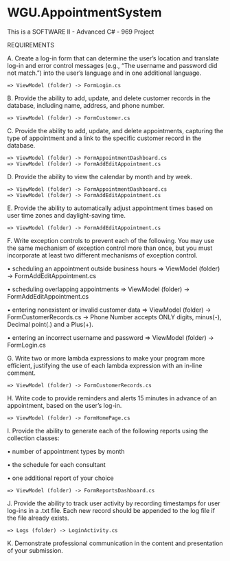 # WGU.AppointmentSystem
This is a SOFTWARE II - Advanced C# - 969 Project

REQUIREMENTS

A.   Create a log-in form that can determine the user’s location and translate log-in and error control messages (e.g., “The username and password did not match.”) into the user’s language and in one additional language.
	
	=> ViewModel (folder) -> FormLogin.cs
 
B.  Provide the ability to add, update, and delete customer records in the database, including name, address, and phone number. 

 	=> ViewModel (folder) -> FormCustomer.cs

C.   Provide the ability to add, update, and delete appointments, capturing the type of appointment and a link to the specific customer record in the database.

 	=> ViewModel (folder) -> FormAppointmentDashboard.cs
	=> ViewModel (folder) -> FormAddEditAppointment.cs

D.   Provide the ability to view the calendar by month and by week. 

 	=> ViewModel (folder) -> FormAppointmentDashboard.cs
	=> ViewModel (folder) -> FormAddEditAppointment.cs

E.   Provide the ability to automatically adjust appointment times based on user time zones and daylight-saving time.

 	=> ViewModel (folder) -> FormAddEditAppointment.cs

F.   Write exception controls to prevent each of the following. You may use the same mechanism of exception control more than once, but you must incorporate at least two different mechanisms of exception control.

•   scheduling an appointment outside business hours 	=> ViewModel (folder) -> FormAddEditAppointment.cs

•   scheduling overlapping appointments			=> ViewModel (folder) -> FormAddEditAppointment.cs

•   entering nonexistent or invalid customer data	=> ViewModel (folder) -> FormCustomerRecords.cs -> Phone Number accepts ONLY digits, minus(-), Decimal point(.) and a Plus(+).

•   entering an incorrect username and password		=> ViewModel (folder) -> FormLogin.cs 

G.  Write two or more lambda expressions to make your program more efficient, justifying the use of each lambda expression with an in-line comment.

 	=> ViewModel (folder) -> FormCustomerRecords.cs

H.  Write code to provide reminders and alerts 15 minutes in advance of an appointment, based on the user’s log-in.

 	=> ViewModel (folder) -> FormHomePage.cs

I.   Provide the ability to generate each of the following reports using the collection classes:

•   number of appointment types by month

•   the schedule for each consultant

•   one additional report of your choice
	
	=> ViewModel (folder) -> FormReportsDashboard.cs

J.   Provide the ability to track user activity by recording timestamps for user log-ins in a .txt file. Each new record should be appended to the log file if the file already exists.

 	=> Logs (folder) -> LoginActivity.cs

K.   Demonstrate professional communication in the content and presentation of your submission.
